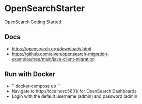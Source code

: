 # OpenSearchStarter
OpenSearch  Getting Started  



## Docs
- https://opensearch.org/downloads.html
- https://github.com/aiven/opensearch-migration-examples/tree/main/java-client-migration


## Run with Docker
 * ''  docker-compose up  ''
 * Navigate to http://localhost:5601/ for OpenSearch Dashboards
 * Login with the default username (admin) and password (admin

